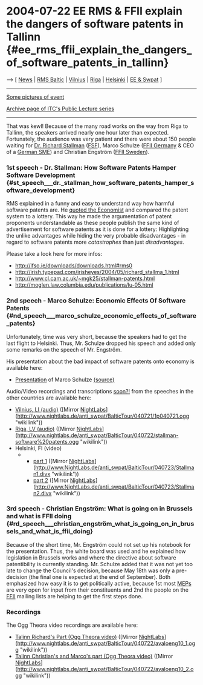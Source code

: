 # 2004-07-22 EE RMS & FFII explain the dangers of software patents in Tallinn {#ee_rms_ffii_explain_the_dangers_of_software_patents_in_tallinn}

\--\> \[ [ News](SwpatcninoEn "wikilink") \| [ RMS
Baltic](RmsBalt0407En "wikilink") \| [
Vilnius](Vilnius040721En "wikilink") \| [ Riga](Riga040722En "wikilink")
\| [ Helsinki](Helsinki040723En "wikilink") \| [ EE &
Swpat](SwpateeEn "wikilink") \]

------------------------------------------------------------------------

[Some pictures of
event](http://pezz.tkwcy.ee/gallery/rmsffii/ "wikilink")

[Archive page of ITC\'s Public Lecture
series](http://www.itcollege.ee/koostoo/avalikudloengudarhiiv.php "wikilink")

------------------------------------------------------------------------

That was kewl! Because of the many road works on the way from Riga to
Tallinn, the speakers arrived nearly one hour later than expected.
Fortunately, the audience was very patient and there were about 150
people waiting for [Dr. Richard
Stallman](http://stallman.org "wikilink")
([FSF](http://fsf.org "wikilink")), Marco Schulze ([FFII
Germany](http://ffii.org "wikilink") & CEO of a [German
SME](http://www.NightLabs.de "wikilink")) and Christian Engström ([FFII
Sweden](http://ffii.se "wikilink")).

### 1st speech - Dr. Stallman: How Software Patents Hamper Software Development {#st_speech___dr._stallman_how_software_patents_hamper_software_development}

RMS explained in a funny and easy to understand way how harmful software
patents are. He [quoted the
Economist](http://gibuskro.lautre.net/patents/slide13-0.html "wikilink")
and compared the patent system to a lottery. This way he made the
argumentation of patent proponents understandable as these people
publish the same kind of advertisement for software patents as it is
done for a lottery: Highlighting the unlike advantages while hiding the
very probable disadvantages - in regard to software patents more
*catastrophes* than just *disadvantages*.

Please take a look here for more infos:

-   <http://ifso.ie/downloads/downloads.html#rms0>
-   <http://irish.typepad.com/irisheyes/2004/05/richard_stallma_1.html>
-   <http://www.cl.cam.ac.uk/~mgk25/stallman-patents.html>
-   <http://moglen.law.columbia.edu/publications/lu-05.html>

### 2nd speech - Marco Schulze: Economic Effects Of Software Patents {#nd_speech___marco_schulze_economic_effects_of_software_patents}

Unfortunately, time was very short, because the speakers had to get the
last flight to Helsinki. Thus, Mr. Schulze dropped his speech and added
only some remarks on the speech of Mr. Engström.

His presentation about the bad impact of software patents onto economy
is available here:

-   [Presentation](http://www.nightlabs.de/anti_swpat/BalticTour/Baltikum_SwPat+Enterprises.pdf "wikilink")
    of Marco Schulze
    [(source)](http://www.nightlabs.de/anti_swpat/BalticTour/Baltikum_SwPat+Enterprises.sxi "wikilink")

Audio/Video recordings and transcriptions [soon?!](hopefully "wikilink")
from the speeches in the other countries are available here:

-   [Vilnius, LI
    (audio)](http://www.student.kun.nl/dieter.vanuytvanck/swpat/audio/1p040721.ogg "wikilink")
    ([Mirror
    [NightLabs](NightLabs "wikilink")](http://www.nightlabs.de/anti_swpat/BalticTour/040721/1p040721.ogg "wikilink"))
-   [Riga, LV
    (audio)](http://ftp.koyanet.lv/ftp/pub/RMS/stallman-software%20patents.ogg "wikilink")
    ([Mirror
    [NightLabs](NightLabs "wikilink")](http://www.nightlabs.de/anti_swpat/BalticTour/040722/stallman-software%20patents.ogg "wikilink"))
-   Helsinki, FI (video)
    -   -   [part
            1](http://sohman.dyndns.org:8080/swpat/Stallman1.divx "wikilink")
            ([Mirror
            [NightLabs](NightLabs "wikilink")](http://www.NightLabs.de/anti_swpat/BalticTour/040723/Stallman1.divx "wikilink"))
        -   [part
            2](http://sohman.dyndns.org:8080/swpat/Stallman2.divx "wikilink")
            ([Mirror
            [NightLabs](NightLabs "wikilink")](http://www.NightLabs.de/anti_swpat/BalticTour/040723/Stallman2.divx "wikilink"))

### 3rd speech - Christian Engström: What is going on in Brussels and what is FFII doing {#rd_speech___christian_engström_what_is_going_on_in_brussels_and_what_is_ffii_doing}

Because of the short time, Mr. Engström could not set up his notebook
for the presentation. Thus, the white board was used and he explained
how legislation in Brussels works and where the directive about software
patentibility is currently standing. Mr. Schulze added that it was not
yet too late to change the Council\'s decision, because May 18th was
only a pre-decision (the final one is expected at the end of September).
Both emphasized how easy it is to get politically active, because 1st
most [MEPs](MEPs "wikilink") are very open for input from their
constituents and 2nd the people on the
[FFII](http://www.ffii.org "wikilink") mailing lists are helping to get
the first steps done.

### Recordings

The Ogg Theora video recordings are available here:

-   [Talinn Richard\'s Part (Ogg Theora
    video)](http://www.itcollege.ee/dl/OGG/avaloeng10_1.ogg "wikilink")
    ([Mirror
    [NightLabs](NightLabs "wikilink")](http://www.nightlabs.de/anti_swpat/BalticTour/040722/avaloeng10_1.ogg "wikilink"))
-   [Talinn Christian\'s and Marco\'s part (Ogg Theora
    video)](http://www.itcollege.ee/dl/OGG/avaloeng10_2.ogg "wikilink")
    ([Mirror
    [NightLabs](NightLabs "wikilink")](http://www.nightlabs.de/anti_swpat/BalticTour/040722/avaloeng10_2.ogg "wikilink"))
